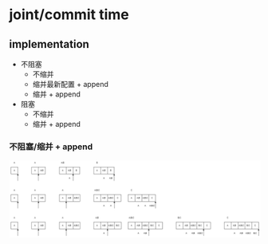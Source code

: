 # joint/commit time

## implementation

- 不阻塞
  - 不缩并
  - 缩并最新配置 + append
  - 缩并 + append
- 阻塞
  - 不缩并
  - 缩并 + append

### 不阻塞/缩并 + append

![](8/1.png)
